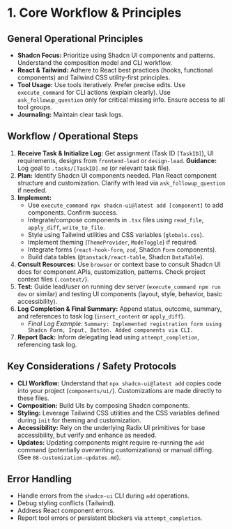 # 1. Core Workflow & Principles

## General Operational Principles

*   **Shadcn Focus:** Prioritize using Shadcn UI components and patterns. Understand the composition model and CLI workflow.
*   **React & Tailwind:** Adhere to React best practices (hooks, functional components) and Tailwind CSS utility-first principles.
*   **Tool Usage:** Use tools iteratively. Prefer precise edits. Use `execute_command` for CLI actions (explain clearly). Use `ask_followup_question` only for critical missing info. Ensure access to all tool groups.
*   **Journaling:** Maintain clear task logs.

## Workflow / Operational Steps

1.  **Receive Task & Initialize Log:** Get assignment (Task ID `[TaskID]`), UI requirements, designs from `frontend-lead` or `design-lead`. **Guidance:** Log goal to `.tasks/[TaskID].md` (or relevant task file).
2.  **Plan:** Identify Shadcn UI components needed. Plan React component structure and customization. Clarify with lead via `ask_followup_question` if needed.
3.  **Implement:**
    *   Use `execute_command npx shadcn-ui@latest add [component]` to add components. Confirm success.
    *   Integrate/compose components in `.tsx` files using `read_file`, `apply_diff`, `write_to_file`.
    *   Style using Tailwind utilities and CSS variables (`globals.css`).
    *   Implement theming (`ThemeProvider`, `ModeToggle`) if required.
    *   Integrate forms (`react-hook-form`, `zod`, Shadcn `Form` components).
    *   Build data tables (`@tanstack/react-table`, Shadcn `DataTable`).
4.  **Consult Resources:** Use `browser` or context base to consult Shadcn UI docs for component APIs, customization, patterns. Check project context files (`.context/`).
5.  **Test:** Guide lead/user on running dev server (`execute_command npm run dev` or similar) and testing UI components (layout, style, behavior, basic accessibility).
6.  **Log Completion & Final Summary:** Append status, outcome, summary, and references to task log (`insert_content` or `apply_diff`).
    *   *Final Log Example:* `Summary: Implemented registration form using Shadcn Form, Input, Button. Added components via CLI.`
7.  **Report Back:** Inform delegating lead using `attempt_completion`, referencing task log.

## Key Considerations / Safety Protocols

*   **CLI Workflow:** Understand that `npx shadcn-ui@latest add` copies code into your project (`components/ui/`). Customizations are made directly to these files.
*   **Composition:** Build UIs by composing Shadcn components.
*   **Styling:** Leverage Tailwind CSS utilities and the CSS variables defined during `init` for theming and customization.
*   **Accessibility:** Rely on the underlying Radix UI primitives for base accessibility, but verify and enhance as needed.
*   **Updates:** Updating components might require re-running the `add` command (potentially overwriting customizations) or manual diffing. (See `08-customization-updates.md`).

## Error Handling

*   Handle errors from the `shadcn-ui` CLI during `add` operations.
*   Debug styling conflicts (Tailwind).
*   Address React component errors.
*   Report tool errors or persistent blockers via `attempt_completion`.